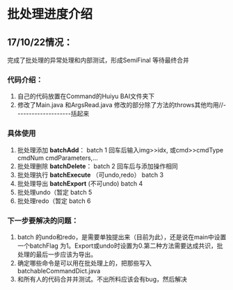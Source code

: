 # 批处理进度介绍
## 17/10/22情况：
完成了批处理的异常处理和内部测试，形成SemiFinal 等待最终合并
### 代码介绍：
1. 自己的代码放置在Command的Huiyu BAI文件夹下
2. 修改了Main.java 和ArgsRead.java 修改的部分除了方法的throws其他均用//--------------------括起来
### 具体使用
1. 批处理添加 **batchAdd**：
  batch 1 回车后输入img>>idx, 或cmd>>cmdType cmdNum cmdParameters,...
2. 批处理删除 **batchDelete**：
  batch 2 回车后与添加操作相同
3. 批处理执行 **batchExecute** （可undo,redo）
  batch 3
4. 批处理导出 **batchExport** (不可undo)
  batch 4
5. 批处理undo（暂定
  batch 5
6. 批处理redo（暂定
  batch 6
### 下一步要解决的问题：
1. batch 的undo和redo，是需要单独提出来（目前为此），还是说在main中设置一个batchFlag 为1。Export或undo时设置为0.第二种方法需要达成共识，批处理的最后一步应该为导出。
2. 确定哪些命令是可以用在批处理上的，把那些写入batchableCommandDict.java
3. 和所有人的代码合并并测试。不出所料应该会有bug，然后解决
